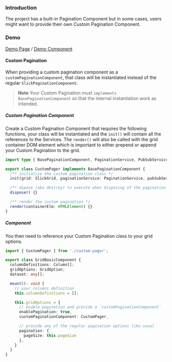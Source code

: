 ### Introduction
The project has a built-in Pagination Component but in some cases, users might want to provide their own Custom Pagination Component.

### Demo
[Demo Page](https://ghiscoding.github.io/slickgrid-universal/#/example30) / [Demo Component](https://github.com/ghiscoding/slickgrid-universal/blob/master/examples/webpack-demo-vanilla-bundle/src/examples/example30.ts)

#### Custom Pagination
When providing a custom pagination component as a `customPaginationComponent`, that class will be instantiated instead of the regular `SlickPaginationComponent`.

> **Note** Your Custom Pagination must `implements BasePaginationComponent` so that the internal instantiation work as intended.

##### Custom Pagination Component

Create a Custom Pagination Component that requires the following functions, your class will be instantiated and the `init()` will contain all the references to the Services. The `render()` will also be called with the grid container DOM element which is important to either prepend or append your Custom Pagination to the grid.

```ts
import type { BasePaginationComponent, PaginationService, PubSubService, SlickGrid } from '@slickgrid-universal/common';

export class CustomPager implements BasePaginationComponent {
  /** initialize the custom pagination class */
  init(grid: SlickGrid, paginationService: PaginationService, pubSubService: PubSubService, translaterService?: TranslaterService) {}

  /** dipose (aka destroy) to execute when disposing of the pagination (that is when destroying the grid) */
  dispose() {}

  /** render the custom pagination */
  render(containerElm: HTMLElement) {}
}
```

##### Component

You then need to reference your Custom Pagination class to your grid options.

```ts
import { CustomPager } from './custom-pager';

export class GridBasicComponent {
  columnDefinitions: Column[];
  gridOptions: GridOption;
  dataset: any[];

  mount(): void {
    // your columns definition
    this.columnDefinitions = [];

    this.gridOptions = {
      // enable pagination and provide a `customPaginationComponent`
      enablePagination: true,
      customPaginationComponent: CustomPager,

      // provide any of the regular pagination options like usual
      pagination: {
        pageSize: this.pageSize
      },
    }
  }
}
```
